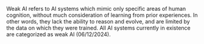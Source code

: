 Weak AI refers to AI systems which mimic only specific areas of human cognition, without much consideration of learning from prior experiences. In other words, they lack the ability to reason and evolve, and are limited by the data on which they were trained. All AI systems currently in existence are categorized as weak AI (06/12/2024).
